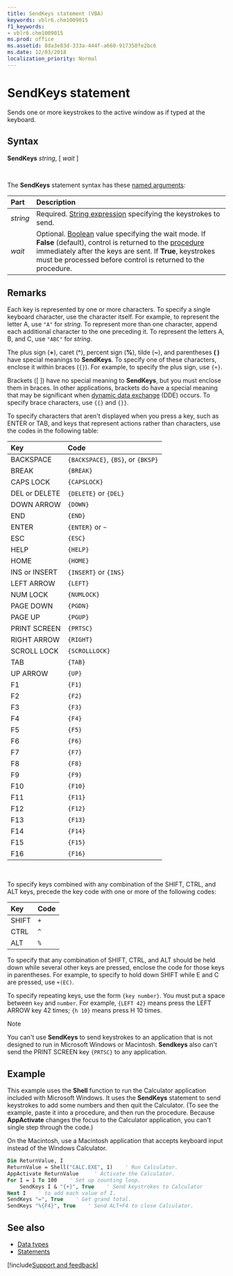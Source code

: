 ```yaml
---
title: SendKeys statement (VBA)
keywords: vblr6.chm1009015
f1_keywords:
- vblr6.chm1009015
ms.prod: office
ms.assetid: 8da3e83d-333a-444f-a660-917350fe2bc6
ms.date: 12/03/2018
localization_priority: Normal
---
```



# SendKeys statement

Sends one or more keystrokes to the active window as if typed at the keyboard.

## Syntax

**SendKeys** _string_, [ _wait_ ]

<br/>

The **SendKeys** statement syntax has these [named arguments](../../Glossary/vbe-glossary.md#named-argument):

|Part|Description|
|:-----|:-----|
|_string_|Required. [String expression](../../Glossary/vbe-glossary.md#string-expression) specifying the keystrokes to send.|
|_wait_|Optional. [Boolean](../../Glossary/vbe-glossary.md#boolean-data-type) value specifying the wait mode. If **False** (default), control is returned to the [procedure](../../Glossary/vbe-glossary.md#procedure) immediately after the keys are sent. If **True**, keystrokes must be processed before control is returned to the procedure.|

## Remarks

Each key is represented by one or more characters. To specify a single keyboard character, use the character itself. For example, to represent the letter A, use `"A"` for _string_. To represent more than one character, append each additional character to the one preceding it. To represent the letters A, B, and C, use `"ABC"` for _string_.

The plus sign (**+**), caret (**^**), percent sign (**%**), tilde (**~**), and parentheses **( )** have special meanings to **SendKeys**. To specify one of these characters, enclose it within braces (`{}`). For example, to specify the plus sign, use `{+}`. 

Brackets ([ ]) have no special meaning to **SendKeys**, but you must enclose them in braces. In other applications, brackets do have a special meaning that may be significant when [dynamic data exchange](../../Glossary/vbe-glossary.md#dynamic-data-exchange-dde) (DDE) occurs. To specify brace characters, use `{{}` and `{}}`.

To specify characters that aren't displayed when you press a key, such as ENTER or TAB, and keys that represent actions rather than characters, use the codes in the following table:

|Key|Code|
|:-----|:-----|
|BACKSPACE| `{BACKSPACE}`, `{BS}`, or `{BKSP}`|
|BREAK| `{BREAK}`|
|CAPS LOCK| `{CAPSLOCK}`|
|DEL or DELETE| `{DELETE}` or `{DEL}`|
|DOWN ARROW| `{DOWN}`|
|END| `{END}`|
|ENTER| `{ENTER}` or `~`|
|ESC| `{ESC}`|
|HELP| `{HELP}`|
|HOME| `{HOME}`|
|INS or INSERT| `{INSERT}` or `{INS}`|
|LEFT ARROW| `{LEFT}`|
|NUM LOCK| `{NUMLOCK}`|
|PAGE DOWN| `{PGDN}`|
|PAGE UP| `{PGUP}`|
|PRINT SCREEN| `{PRTSC}`|
|RIGHT ARROW| `{RIGHT}`|
|SCROLL LOCK| `{SCROLLLOCK}`|
|TAB| `{TAB}`|
|UP ARROW| `{UP}`|
|F1| `{F1}`|
|F2| `{F2}`|
|F3| `{F3}`|
|F4| `{F4}`|
|F5| `{F5}`|
|F6| `{F6}`|
|F7| `{F7}`|
|F8| `{F8}`|
|F9| `{F9}`|
|F10| `{F10}`|
|F11| `{F11}`|
|F12| `{F12}`|
|F13| `{F13}`|
|F14| `{F14}`|
|F15| `{F15}`|
|F16| `{F16}`|

<br/>

To specify keys combined with any combination of the SHIFT, CTRL, and ALT keys, precede the key code with one or more of the following codes:

|Key|Code|
|:-----|:-----|
|SHIFT| `+`|
|CTRL| `^`|
|ALT| `%`|

To specify that any combination of SHIFT, CTRL, and ALT should be held down while several other keys are pressed, enclose the code for those keys in parentheses. For example, to specify to hold down SHIFT while E and C are pressed, use `+(EC)`.

To specify repeating keys, use the form `{key number}`. You must put a space between `key` and `number`. For example, `{LEFT 42}` means press the LEFT ARROW key 42 times; `{h 10}` means press H 10 times.

> [!NOTE] 
> You can't use **SendKeys** to send keystrokes to an application that is not designed to run in Microsoft Windows or Macintosh. **Sendkeys** also can't send the PRINT SCREEN key `{PRTSC}` to any application.


## Example

This example uses the **Shell** function to run the Calculator application included with Microsoft Windows. It uses the **SendKeys** statement to send keystrokes to add some numbers and then quit the Calculator. (To see the example, paste it into a procedure, and then run the procedure. Because **AppActivate** changes the focus to the Calculator application, you can't single step through the code.) 

On the Macintosh, use a Macintosh application that accepts keyboard input instead of the Windows Calculator.


```vb
Dim ReturnValue, I 
ReturnValue = Shell("CALC.EXE", 1)    ' Run Calculator. 
AppActivate ReturnValue     ' Activate the Calculator. 
For I = 1 To 100    ' Set up counting loop. 
    SendKeys I & "{+}", True    ' Send keystrokes to Calculator 
Next I    ' to add each value of I. 
SendKeys "=", True    ' Get grand total. 
SendKeys "%{F4}", True    ' Send ALT+F4 to close Calculator. 

```

## See also

- [Data types](data-type-summary.md)
- [Statements](../statements.md)

[!include[Support and feedback](~/includes/feedback-boilerplate.md)]
